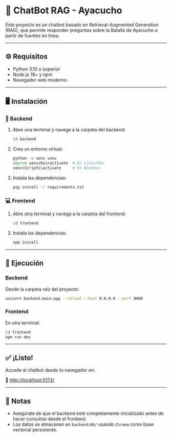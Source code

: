 # 🧠 ChatBot RAG - Ayacucho

Este proyecto es un chatbot basado en Retrieval-Augmented Generation (RAG), que permite responder preguntas sobre la Batalla de Ayacucho a partir de fuentes en línea.

---

## ⚙️ Requisitos

- Python 3.10 o superior
- Node.js 18+ y npm
- Navegador web moderno

---

## 🖥️ Instalación

### 🔧 Backend

1. Abre una terminal y navega a la carpeta del backend:

   ```bash
   cd backend

   ```

2. Crea un entorno virtual:

   ```bash
   python -m venv venv
   source venv/bin/activate  # En Linux/Mac
   venv\Scripts\activate     # En Windows
   ```

3. Instala las dependencias:

   ```bash
   pip install -r requirements.txt
   ```

### 💻 Frontend

1. Abre otra terminal y navega a la carpeta del frontend:

   ```bash
   cd frontend
   ```

2. Instala las dependencias:

   ```bash
   npm install
   ```

---

## 🚀 Ejecución

### Backend

Desde la carpeta raíz del proyecto:

```bash
uvicorn backend.main:app --reload --host 0.0.0.0 --port 8000
```

### Frontend

En otra terminal:

```bash
cd frontend
npm run dev
```

---

## ✅ ¡Listo!

Accede al chatbot desde tu navegador en:

📍 [http://localhost:5173/](http://localhost:5173/)

---

## 📝 Notas

- Asegúrate de que el backend esté completamente inicializado antes de hacer consultas desde el frontend.
- Los datos se almacenan en `backend/db/` usando `Chroma` como base vectorial persistente.
